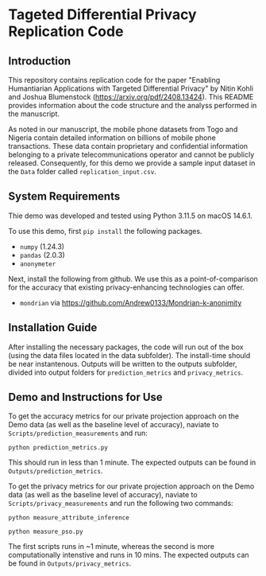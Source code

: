 # Tageted Differential Privacy Replication Code

## Introduction

This repository contains replication code for the paper "Enabling Humantiarian Applications with Targeted Differential Privacy" by Nitin Kohli and Joshua Blumenstock (https://arxiv.org/pdf/2408.13424). This README provides information about the code structure and the analyss performed in the manuscript.

As noted in our manuscript, the mobile phone datasets from Togo and Nigeria contain detailed information on billions of mobile phone transactions. These data contain proprietary and confidential information belonging to a private telecommunications operator and cannot be publicly released. Consequently, for this demo we provide a sample input dataset in the `Data` folder called `replication_input.csv`.

## System Requirements

Thie demo was developed and tested using Python 3.11.5 on macOS 14.6.1. 

To use this demo, first `pip install` the following packages.

- `numpy` (1.24.3)
- `pandas` (2.0.3)
- `anonymeter`

Next, install the following from github. We use this as a point-of-comparison for the accuracy that existing privacy-enhancing technologies can offer.
- `mondrian` via https://github.com/Andrew0133/Mondrian-k-anonimity

## Installation Guide

After installing the necessary packages, the code will run out of the box (using the data files located in the data subfolder). The install-time should be near instantenous. Outputs will be written to the outputs subfolder, divided into output folders for `prediction_metrics` and `privacy_metrics`. 

## Demo and Instructions for Use

To get the accuracy metrics for our private projection approach on the Demo data (as well as the baseline level of accuracy), naviate to `Scripts/prediction_measurements` and run:

`python prediction_metrics.py`

This should run in less than 1 minute. The expected outputs can be found in `Outputs/prediction_metrics`.

To get the privacy metrics for our private projection approach on the Demo data (as well as the baseline level of accuracy), naviate to `Scripts/privacy_measurements` and run the following two commands:

`python measure_attribute_inference`

`python measure_pso.py`

The first scripts runs in ~1 minute, whereas the second is more computationally intenstive and runs in 10 mins. The expected outputs can be found in `Outputs/privacy_metrics`.


